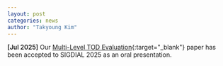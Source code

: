 ```yaml
---
layout: post
categories: news
author: "Takyoung Kim"
---
```


<strong style="font-weight:600">[Jul 2025]</strong> Our [Multi-Level TOD Evaluation](https://arxiv.org/abs/2504.19982){:target="_blank"} paper has been accepted to SIGDIAL 2025 as an oral presentation.